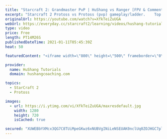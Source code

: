 ```yaml
---
title: "Starcraft 2: Grandmaster PvP | HuShang vs Ranger [FPV & Commentary]"
excerpt: "Starcraft 2 Protoss vs Protoss (pvp) gameplay/ladder.    Top Grandmaster PvP | HuShang vs Ranger [FPV & Commentary] #Starcraft2 #protoss #pvp #commentary  Coaching -------------------------------------------------------------------------- Website: https://www.hushangcoaching.com  Interested in Starcraft"
originalUrl: https://youtube.com/watch?v=XfkTeiZuUGA
webUrl: https://everyday.cc/starcraft2/learning/videos/hushang-tutorials-starcraft-2-grandmaster-pvp-hushang-vs-ranger-fpv-commentary/
type: video
price: Free
length: PT14M26S
publishedDateTime: 2021-01-11T05:45:39Z
heat: 50

featuredContent: "<iframe width=\"800\" height=\"500\" frameborder=\"0\" src=\"https://www.youtube.com/embed/XfkTeiZuUGA\" allow=\"accelerometer; autoplay; encrypted-media; gyroscope; picture-in-picture\" allowfullscreen></iframe>"

provider:
  name: HuShang Tutorials
  domain: hushangcoaching.com

topics:
  - StarCraft 2
  - Protoss

images:
  - url: https://i.ytimg.com/vi/XfkTeiZuUGA/maxresdefault.jpg
    width: 1280
    height: 720
    isCached: true

secured: "XUWEBbYXMcx3QG7C8TUiMpeGKwz6xNUBVgINiLeNSEUAK0nclUq0ZOJHGC7pljX+MzGV/St6VidteWKXCsFklLLa1jv7Wl1PczyBYNTE4jmMSSvTL7CCQOLuSgsXGIm7d6e0O/trlDiwcvZdQXWAnapvOwBHKz7A+vz6SfqPq2vPGLKfbv2xAqFkP01S89C9JGrTzsoYpsleTShcinudRHfwo8MvbrH+UR3KeFunCarlxZfxvPZxUI3nO82ZYAJxRLUn9ZxXHVzt1AazAASWiww1L2DWw1N/x+Pn/z3H5uShetFoI1pfmfAG0oT373YwzfJhtz5jSwRczWLW92zS9kHhTCRhIzRjnO+9P22+AYHk8UltnuxE2IxATNs4Rezy+NGXGISu+16CjglP2EHqH7WodLnVblegwR7gfbqrfxo=;5IY6KQtnDfUHtNl6qcWZXw=="
---
```


